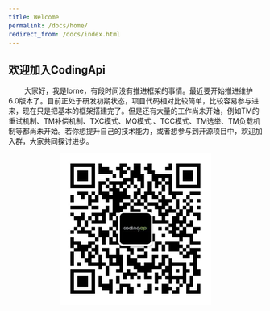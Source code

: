 ```yaml
---
title: Welcome
permalink: /docs/home/
redirect_from: /docs/index.html
---
```


## 欢迎加入CodingApi

&nbsp;&nbsp;&nbsp;&nbsp;&nbsp;&nbsp;&nbsp;&nbsp;大家好，我是lorne，有段时间没有推进框架的事情。最近要开始推进维护6.0版本了。目前正处于研发初期状态，项目代码相对比较简单，比较容易参与进来，现在只是把基本的框架搭建完了。但是还有大量的工作尚未开始，例如TM的重试机制、TM补偿机制、TXC模式、MQ模式 、TCC模式、TM选举、TM负载机制等都尚未开始。若你想提升自己的技术能力，或者想参与到开源项目中，欢迎加入群，大家共同探讨进步。


<div align="center"><img src="/img/qrcode330.jpg" style="width:300px;" /></div>

